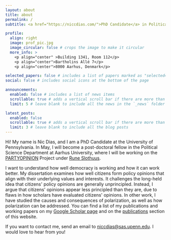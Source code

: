 ```yaml
---
layout: about
title: about
permalink: /
subtitle: <a href="https://niccdias.com/">PhD Candidate</a> in Political Science and Communication at the University of Pennsylvania

profile:
  align: right
  image: prof_pic.jpg
  image_circular: false # crops the image to make it circular
  more_info: >
    <p align="center" >Building 1341, Room 112</p>
    <p align="center">Bartholins Allé 7</p>
    <p align="center">8000 Aarhus, Denmark</p>

selected_papers: false # includes a list of papers marked as "selected={true}"
social: false # includes social icons at the bottom of the page

announcements:
  enabled: false # includes a list of news items
  scrollable: true # adds a vertical scroll bar if there are more than 3 news items
  limit: 5 # leave blank to include all the news in the `_news` folder

latest_posts:
  enabled: false
  scrollable: true # adds a vertical scroll bar if there are more than 3 new posts items
  limit: 3 # leave blank to include all the blog posts
---
```


Hi! My name is Nic Dias, and I am a PhD Candidate at the University of Pennsylvania. In May, I will become a post-doctoral fellow in the Political Science Department at Aarhus University, where I will be working on the [PARTYOPINION](https://ps.au.dk/en/research/researcher-websites/rune-slothuus/current-research/) Project under [Rune Slothuus](https://ps.au.dk/en/research/researcher-websites/rune-slothuus/).

I want to understand how well democracy is working and how it can work better. My dissertation examines how well citizens form policy opinions that align with their underlying values and interests. It challenges the long-held idea that citizens' policy opinions are generally unprincipled. Instead, I argue that citizens' opinions appear less principled than they are, due to flaws in how scholars have evaluated citizens' opinions. In other work, I have studied the causes and consequences of polarization, as well as how polarization can be addressed. You can find a list of my publications and working papers on my [Google Scholar page](https://scholar.google.com/citations?user=XudGcdkAAAAJ) and on the [publications](https://niccdias.github.io/publications/) section of this website. 

If you want to contact me, send an email to [niccdias@sas.upenn.edu](mailto:niccdias@sas.upenn.edu). I would love to hear from you!
